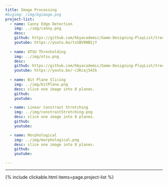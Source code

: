 ```yaml
---
title: Image Processing 
#bigimg: /img/bgimage.png
project-list:
  - name: Canny Edge Detection
    img: ../img/canny.png
    desc: 
    github: https://github.com/hbyacademic/Game-Designing-PlayList/tree/master/GD_014_GomokuAPP
    youtube: https://youtu.be/txSBV9NB2jY
 
  - name: OTSU Thresholding
    img: ../img/otsu.png
    desc: 
    github: https://github.com/hbyacademic/Game-Designing-PlayList/tree/master/GD_015_Ten10APP
    youtube: https://youtu.be/-c3Kcaj54Ik
  
  - name: Bit Plane Slicing
    img: ../img/bitPlane.png
    desc: slice one image into 8 planes.
    github:
    youtube:

  - name: Linear Constrast Stretching
    img: ../img/constrastStretching.png
    desc: slice one image into 8 planes.
    github:
    youtube:

  - name: Morphological
    img: ../img/morphological.png
    desc: slice one image into 8 planes.
    github:
    youtube:

---
```

--------------------------------------

{% include clickable.html items=page.project-list %}
